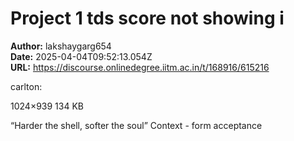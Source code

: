 # Project 1 tds score not showing i

**Author:** lakshaygarg654  
**Date:** 2025-04-04T09:52:13.054Z  
**URL:** https://discourse.onlinedegree.iitm.ac.in/t/168916/615216




 carlton:

1024×939 134 KB


“Harder the shell, softer the soul” 
Context - form acceptance
